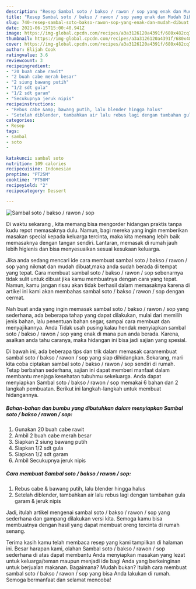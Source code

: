 ```yaml
---
description: "Resep Sambal soto / bakso / rawon / sop yang enak dan Mudah Dibuat"
title: "Resep Sambal soto / bakso / rawon / sop yang enak dan Mudah Dibuat"
slug: 740-resep-sambal-soto-bakso-rawon-sop-yang-enak-dan-mudah-dibuat
date: 2021-06-15T15:00:40.941Z
image: https://img-global.cpcdn.com/recipes/a3a3126120a4391f/680x482cq70/sambal-soto-bakso-rawon-sop-foto-resep-utama.jpg
thumbnail: https://img-global.cpcdn.com/recipes/a3a3126120a4391f/680x482cq70/sambal-soto-bakso-rawon-sop-foto-resep-utama.jpg
cover: https://img-global.cpcdn.com/recipes/a3a3126120a4391f/680x482cq70/sambal-soto-bakso-rawon-sop-foto-resep-utama.jpg
author: Elijah Cook
ratingvalue: 3.6
reviewcount: 3
recipeingredient:
- "20 buah cabe rawit"
- "2 buah cabe merah besar"
- "2 siung bawang putih"
- "1/2 sdt gula"
- "1/2 sdt garam"
- "Secukupnya jeruk nipis"
recipeinstructions:
- "Rebus cabe &amp; bawang putih, lalu blender hingga halus"
- "Setelah diblender, tambahkan air lalu rebus lagi dengan tambahan gula garam &amp; jeruk nipis"
categories:
- Resep
tags:
- sambal
- soto
- 

katakunci: sambal soto  
nutrition: 109 calories
recipecuisine: Indonesian
preptime: "PT25M"
cooktime: "PT50M"
recipeyield: "2"
recipecategory: Dessert

---
```



![Sambal soto / bakso / rawon / sop](https://img-global.cpcdn.com/recipes/a3a3126120a4391f/680x482cq70/sambal-soto-bakso-rawon-sop-foto-resep-utama.jpg)

Di waktu  sekarang , kita memang bisa mengorder hidangan praktis tanpa kudu repot memasaknya dulu. Namun, bagi mereka yang ingin memberikan masakan special kepada keluarga tercinta, maka kita memang lebih baik memasaknya dengan tangan sendiri. Lantaran, memasak di rumah jauh lebih higienis dan bisa menyesuaikan sesuai kesukaan keluarga.

Jika anda sedang mencari ide cara membuat sambal soto / bakso / rawon / sop yang nikmat dan mudah dibuat,maka anda sudah berada di tempat yang tepat. Cara membuat sambal soto / bakso / rawon / sop  sebenarnya tidak sulit untuk dibuat jika kamu membuatnya dengan cara yang tepat. Namun, kamu jangan risau akan tidak berhasil dalam memasaknya 
karena di artikel ini kami akan membahas sambal soto / bakso / rawon / sop dengan cermat.  



Nah buat anda yang ingin memasak sambal soto / bakso / rawon / sop yang sederhana, ada beberapa tahap yang dapat dilakukan, mulai dari memilih jenis bahan, lalu penentuan bahan segar, sampai cara membuat dan menyajikannya. Anda Tidak usah pusing kalau hendak menyiapkan sambal soto / bakso / rawon / sop yang enak di mana pun anda berada. Karena, asalkan anda  tahu caranya, maka hidangan ini bisa jadi sajian yang spesial.

Di bawah ini, ada beberapa tips dan trik dalam memasak caramembuat sambal soto / bakso / rawon / sop yang siap dihidangkan. Sekarang, mari kita coba ciptakan sambal soto / bakso / rawon / sop sendiri di rumah. Tetap berbahan sederhana, sajian ini dapat memberi manfaat dalam membantu menjaga kesehatan tubuhmu sekeluarga. Anda dapat menyiapkan Sambal soto / bakso / rawon / sop memakai 6 bahan dan 2 langkah pembuatan. Berikut ini langkah-langkah untuk membuat hidangannya.

<!--inarticleads1-->

##### Bahan-bahan dan bumbu yang dibutuhkan dalam menyiapkan Sambal soto / bakso / rawon / sop:

1. Gunakan 20 buah cabe rawit
1. Ambil 2 buah cabe merah besar
1. Siapkan 2 siung bawang putih
1. Siapkan 1/2 sdt gula
1. Siapkan 1/2 sdt garam
1. Ambil Secukupnya jeruk nipis




<!--inarticleads2-->

##### Cara membuat Sambal soto / bakso / rawon / sop:

1. Rebus cabe &amp; bawang putih, lalu blender hingga halus
1. Setelah diblender, tambahkan air lalu rebus lagi dengan tambahan gula garam &amp; jeruk nipis




Jadi, itulah artikel mengenai  sambal soto / bakso / rawon / sop  yang sederhana dan gampang dilakukan versi kita. Semoga kamu bisa membuatnya dengan hasil yang dapat membuat oreng tercinta di rumah senang. 

Terima kasih kamu telah membaca resep yang kami tampilkan di halaman ini. Besar harapan kami, olahan  Sambal soto / bakso / rawon / sop sederhana di atas dapat membantu Anda menyiapkan masakan yang lezat untuk keluarga/teman maupun menjadi ide bagi Anda yang berkeinginan untuk berjualan makanan. Bagaimana? Mudah bukan? Itulah cara membuat sambal soto / bakso / rawon / sop yang bisa Anda lakukan di rumah. Semoga bermanfaat dan selamat mencoba!

